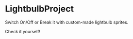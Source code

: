 # LightbulbProject
 Switch On/Off or Break it with custom-made lightbulb sprites.

Check it yourself!
